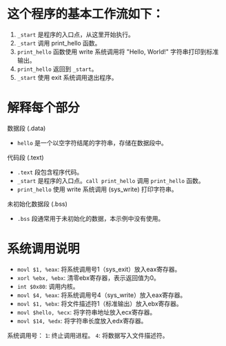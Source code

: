 # 这个程序的基本工作流如下：

1. `_start` 是程序的入口点，从这里开始执行。
2. `_start` 调用 print_hello 函数。
3. `print_hello` 函数使用 write 系统调用将 "Hello, World!" 字符串打印到标准输出。
4. `print_hello` 返回到 `_start`。
5. `_start` 使用 exit 系统调用退出程序。

# 解释每个部分

数据段 (.data)
* `hello` 是一个以空字符结尾的字符串，存储在数据段中。

代码段 (.text)
* `.text` 段包含程序代码。
* `_start` 是程序的入口点。`call print_hello` 调用 `print_hello` 函数。
* `print_hello` 使用 write 系统调用 (sys_write) 打印字符串。

未初始化数据段 (.bss)
* `.bss` 段通常用于未初始化的数据，本示例中没有使用。


# 系统调用说明

* `movl $1, %eax`: 将系统调用号1（sys_exit）放入eax寄存器。
* `xorl %ebx, %ebx`: 清零ebx寄存器，表示返回值为0。
* `int $0x80`: 调用内核。
* `movl $4, %eax`: 将系统调用号4（sys_write）放入eax寄存器。
* `movl $1, %ebx`: 将文件描述符1（标准输出）放入ebx寄存器。
* `movl $hello, %ecx`: 将字符串地址放入ecx寄存器。
* `movl $14, %edx`: 将字符串长度放入edx寄存器。

系统调用号：
`1`: 终止调用进程。
`4`: 将数据写入文件描述符。

